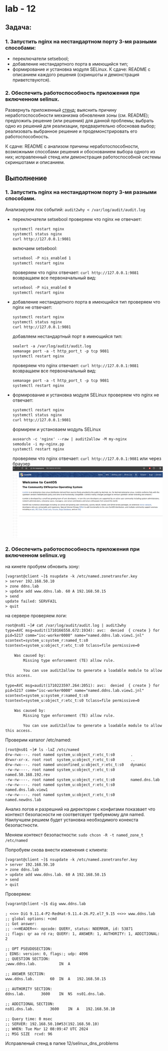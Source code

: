 # lab - 12

## Задача:

### 1. Запустить nginx на нестандартном порту 3-мя разными способами:

* переключатели setsebool;
* добавление нестандартного порта в имеющийся тип;
* формирование и установка модуля SELinux.
К сдаче:
README с описанием каждого решения (скриншоты и демонстрация приветствуются).

### 2. Обеспечить работоспособность приложения при включенном selinux.

Развернуть приложенный [стенд](https://github.com/mbfx/otus-linux-adm/tree/master/selinux_dns_problems);
выяснить причину неработоспособности механизма обновления зоны (см. README);
предложить решение (или решения) для данной проблемы;
выбрать одно из решений для реализации, предварительно обосновав выбор;
реализовать выбранное решение и продемонстрировать его работоспособность.

К сдаче:
README с анализом причины неработоспособности, возможными способами решения и обоснованием выбора одного из них;
исправленный стенд или демонстрация работоспособной системы скриншотами и описанием.

## Выполнение

### 1. Запустить nginx на нестандартном порту 3-мя разными способами.

Анализируем лок событий:
`audit2why < /var/log/audit/audit.log`

  * переключатели setsebool
    проверяем что nginx не отвечает:
    ```
    systemctl restart nginx
    systemctl status nginx
    curl http://127.0.0.1:9081
    ```
    включаем setsebool:
    ```
    setsebool -P nis_enabled 1
    systemctl restart nginx
    ```
    проверяем что nginx  отвечает:
    `curl http://127.0.0.1:9081`
    возвращаем все первоначальный вид:
    ```
    setsebool -P nis_enabled 0
    systemctl restart nginx
    ```
  * добавление нестандартного порта в имеющийся тип
    проверяем что nginx не отвечает:
    ```
    systemctl restart nginx
    systemctl status nginx
    curl http://127.0.0.1:9081
    ```
    добавляем нестандартный порт в имеющийся тип:
    ```
    sealert -a /var/log/audit/audit.log 
    semanage port -a -t http_port_t -p tcp 9081
    systemctl restart nginx
    ```
    проверяем что nginx  отвечает:
    `curl http://127.0.0.1:9081`
    возвращаем все первоначальный вид:
    ```
    semanage port -a -t http_port_t -p tcp 9081
    systemctl restart nginx
    ```
  * формирование и установка модуля SELinux
    проверяем что nginx не отвечает:
    ```
    systemctl restart nginx
    systemctl status nginx
    curl http://127.0.0.1:9081
    ```
    формирем и установаем модуль SELinux
    ```
    ausearch -c 'nginx' --raw | audit2allow -M my-nginx
    semodule -i my-nginx.pp
    systemctl restart nginx
    ```
    проверяем что nginx  отвечает:
    `curl http://127.0.0.1:9081`
    или через браузер
![nginx отвечает](img/1.png)
### 2. Обеспечить работоспособность приложения при включенном selinux.vg

на кинете пробуем обновить зону:
```
[vagrant@client ~]$ nsupdate -k /etc/named.zonetransfer.key
> server 192.168.50.10
> zone ddns.lab
> update add www.ddns.lab. 60 A 192.168.50.15
> send
update failed: SERVFAIL
> quit
```
на сервере проверяем логи:
```
root@ns01 ~]# cat /var/log/audit/audit.log | audit2why
type=AVC msg=audit(1710166558.672:1934): avc:  denied  { create } for  pid=5217 comm="isc-worker0000" name="named.ddns.lab.view1.jnl" scontext=system_u:system_r:named_t:s0 tcontext=system_u:object_r:etc_t:s0 tclass=file permissive=0

	Was caused by:
		Missing type enforcement (TE) allow rule.

		You can use audit2allow to generate a loadable module to allow this access.

type=AVC msg=audit(1710223597.264:2051): avc:  denied  { create } for  pid=5217 comm="isc-worker0000" name="named.ddns.lab.view1.jnl" scontext=system_u:system_r:named_t:s0 tcontext=system_u:object_r:etc_t:s0 tclass=file permissive=0

	Was caused by:
		Missing type enforcement (TE) allow rule.

		You can use audit2allow to generate a loadable module to allow this access.
```
Проверим каталог /etc/named:
```
[root@ns01 ~]# ls -laZ /etc/named
drw-rwx---. root named system_u:object_r:etc_t:s0       .
drwxr-xr-x. root root  system_u:object_r:etc_t:s0       ..
drw-rwx---. root named unconfined_u:object_r:etc_t:s0   dynamic
-rw-rw----. root named system_u:object_r:etc_t:s0       named.50.168.192.rev
-rw-rw----. root named system_u:object_r:etc_t:s0       named.dns.lab
-rw-rw----. root named system_u:object_r:etc_t:s0       named.dns.lab.view1
-rw-rw----. root named system_u:object_r:etc_t:s0       named.newdns.lab
```

Анализ логов и разрешний на директории с конфигами показвает что контекст безопасности не соответсвует требуемому для named.
Наилучшем решием будет установка необходимого конекста безопастности.

Меняем контекст безопастности:
`sudo chcon -R -t named_zone_t /etc/named`


Попробуем снова внести изменения с клиента: 
```
[vagrant@client ~]$ nsupdate -k /etc/named.zonetransfer.key
> server 192.168.50.10
> zone ddns.lab
> update add www.ddns.lab. 60 A 192.168.50.15
> send
> quit
```
Проверяем:
```
[vagrant@client ~]$ dig www.ddns.lab

; <<>> DiG 9.11.4-P2-RedHat-9.11.4-26.P2.el7_9.15 <<>> www.ddns.lab
;; global options: +cmd
;; Got answer:
;; ->>HEADER<<- opcode: QUERY, status: NOERROR, id: 53871
;; flags: qr aa rd ra; QUERY: 1, ANSWER: 1, AUTHORITY: 1, ADDITIONAL: 2

;; OPT PSEUDOSECTION:
; EDNS: version: 0, flags:; udp: 4096
;; QUESTION SECTION:
;www.ddns.lab.			IN	A

;; ANSWER SECTION:
www.ddns.lab.		60	IN	A	192.168.50.15

;; AUTHORITY SECTION:
ddns.lab.		3600	IN	NS	ns01.dns.lab.

;; ADDITIONAL SECTION:
ns01.dns.lab.		3600	IN	A	192.168.50.10

;; Query time: 0 msec
;; SERVER: 192.168.50.10#53(192.168.50.10)
;; WHEN: Tue Mar 12 08:09:47 UTC 2024
;; MSG SIZE  rcvd: 96
```
Исправленый стенд в папке 12/selinux_dns_problems